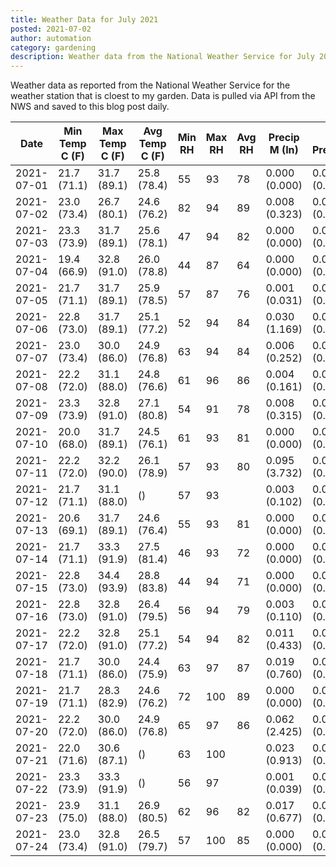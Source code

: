 ```yaml
---
title: Weather Data for July 2021
posted: 2021-07-02
author: automation
category: gardening
description: Weather data from the National Weather Service for July 2021
---
```


Weather data as reported from the National Weather Service for the weather station 
that is cloest to my garden. Data is pulled via API from the NWS and saved to this 
blog post daily.

|Date|Min Temp C (F)|Max Temp C (F)|Avg Temp C (F)|Min RH|Max RH|Avg RH|Precip M (In)|Avg Precip/Hr|
|---|---|---|---|---|---|---|---|---|
|2021-07-01|21.7 (71.1)|31.7 (89.1)|25.8 (78.4)|55|93|78|0.000 (0.000)|0.000 (0.000)|
|2021-07-02|23.0 (73.4)|26.7 (80.1)|24.6 (76.2)|82|94|89|0.008 (0.323)|0.008 (0.008)|
|2021-07-03|23.3 (73.9)|31.7 (89.1)|25.6 (78.1)|47|94|82|0.000 (0.000)|0.000 (0.000)|
|2021-07-04|19.4 (66.9)|32.8 (91.0)|26.0 (78.8)|44|87|64|0.000 (0.000)|0.000 (0.000)|
|2021-07-05|21.7 (71.1)|31.7 (89.1)|25.9 (78.5)|57|87|76|0.001 (0.031)|0.001 (0.001)|
|2021-07-06|22.8 (73.0)|31.7 (89.1)|25.1 (77.2)|52|94|84|0.030 (1.169)|0.042 (0.042)|
|2021-07-07|23.0 (73.4)|30.0 (86.0)|24.9 (76.8)|63|94|84|0.006 (0.252)|0.006 (0.006)|
|2021-07-08|22.2 (72.0)|31.1 (88.0)|24.8 (76.6)|61|96|86|0.004 (0.161)|0.003 (0.003)|
|2021-07-09|23.3 (73.9)|32.8 (91.0)|27.1 (80.8)|54|91|78|0.008 (0.315)|0.012 (0.012)|
|2021-07-10|20.0 (68.0)|31.7 (89.1)|24.5 (76.1)|61|93|81|0.000 (0.000)|0.000 (0.000)|
|2021-07-11|22.2 (72.0)|32.2 (90.0)|26.1 (78.9)|57|93|80|0.095 (3.732)|0.087 (0.087)|
|2021-07-12|21.7 (71.1)|31.1 (88.0)| ()|57|93||0.003 (0.102)|0.004 (0.004)|
|2021-07-13|20.6 (69.1)|31.7 (89.1)|24.6 (76.4)|55|93|81|0.000 (0.000)|0.000 (0.000)|
|2021-07-14|21.7 (71.1)|33.3 (91.9)|27.5 (81.4)|46|93|72|0.000 (0.000)|0.000 (0.000)|
|2021-07-15|22.8 (73.0)|34.4 (93.9)|28.8 (83.8)|44|94|71|0.000 (0.000)|0.000 (0.000)|
|2021-07-16|22.8 (73.0)|32.8 (91.0)|26.4 (79.5)|56|94|79|0.003 (0.110)|0.003 (0.003)|
|2021-07-17|22.2 (72.0)|32.8 (91.0)|25.1 (77.2)|54|94|82|0.011 (0.433)|0.012 (0.012)|
|2021-07-18|21.7 (71.1)|30.0 (86.0)|24.4 (75.9)|63|97|87|0.019 (0.760)|0.025 (0.025)|
|2021-07-19|21.7 (71.1)|28.3 (82.9)|24.6 (76.2)|72|100|89|0.000 (0.000)|0.000 (0.000)|
|2021-07-20|22.2 (72.0)|30.0 (86.0)|24.9 (76.8)|65|97|86|0.062 (2.425)|0.067 (0.067)|
|2021-07-21|22.0 (71.6)|30.6 (87.1)| ()|63|100||0.023 (0.913)|0.027 (0.027)|
|2021-07-22|23.3 (73.9)|33.3 (91.9)| ()|56|97||0.001 (0.039)|0.001 (0.001)|
|2021-07-23|23.9 (75.0)|31.1 (88.0)|26.9 (80.5)|62|96|82|0.017 (0.677)|0.021 (0.021)|
|2021-07-24|23.0 (73.4)|32.8 (91.0)|26.5 (79.7)|57|100|85|0.000 (0.000)|0.000 (0.000)|
